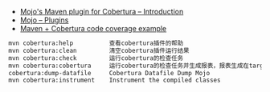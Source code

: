 

* [Mojo's Maven plugin for Cobertura – Introduction ](http://www.mojohaus.org/cobertura-maven-plugin/)
* [Mojo – Plugins ](http://www.mojohaus.org/plugins.html)
* [Maven + Cobertura code coverage example ](http://www.mkyong.com/qa/maven-cobertura-code-coverage-example/)

```sh
mvn cobertura:help          查看cobertura插件的帮助  
mvn cobertura:clean         清空cobertura插件运行结果  
mvn cobertura:check         运行cobertura的检查任务  
mvn cobertura:cobertura     运行cobertura的检查任务并生成报表，报表生成在target/site/cobertura目录下  
cobertura:dump-datafile     Cobertura Datafile Dump Mojo  
mvn cobertura:instrument    Instrument the compiled classes  
```